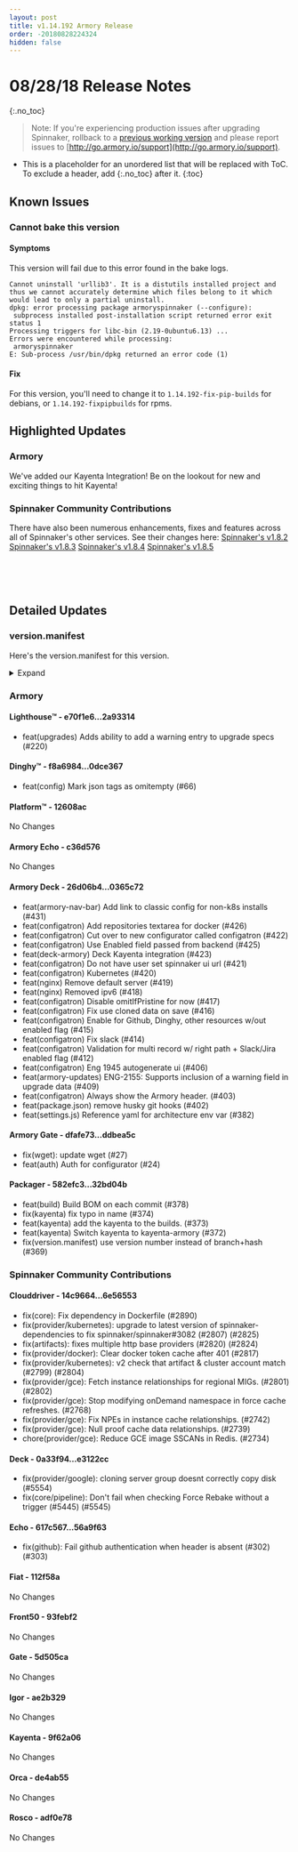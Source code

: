 ```yaml
---
layout: post
title: v1.14.192 Armory Release
order: -20180828224324
hidden: false
---
```


# 08/28/18 Release Notes
{:.no_toc}

> Note: If you're experiencing production issues after upgrading Spinnaker, rollback to a [previous working version](http://docs.armory.io/admin-guides/troubleshooting/#i-upgraded-spinnaker-and-it-is-no-longer-responding-how-do-i-rollback) and please report issues to [http://go.armory.io/support](http://go.armory.io/support).

* This is a placeholder for an unordered list that will be replaced with ToC. To exclude a header, add {:.no_toc} after it.
{:toc}


## Known Issues
### Cannot bake this version

#### Symptoms
This version will fail due to this error found in the bake logs.
```
Cannot uninstall 'urllib3'. It is a distutils installed project and thus we cannot accurately determine which files belong to it which would lead to only a partial uninstall.
dpkg: error processing package armoryspinnaker (--configure):
 subprocess installed post-installation script returned error exit status 1
Processing triggers for libc-bin (2.19-0ubuntu6.13) ...
Errors were encountered while processing:
 armoryspinnaker
E: Sub-process /usr/bin/dpkg returned an error code (1)
```

#### Fix
For this version, you'll need to change it to `1.14.192-fix-pip-builds` for debians, or `1.14.192-fixpipbuilds` for rpms.






## Highlighted Updates
### Armory
We've added our Kayenta Integration! Be on the lookout for new and exciting things to hit Kayenta!



###  Spinnaker Community Contributions
There have also been numerous enhancements, fixes and features across all of Spinnaker's other services. See their changes here:
[Spinnaker's v1.8.2](https://www.spinnaker.io/community/releases/versions/1-8-2-changelog)
[Spinnaker's v1.8.3](https://www.spinnaker.io/community/releases/versions/1-8-3-changelog)
[Spinnaker's v1.8.4](https://www.spinnaker.io/community/releases/versions/1-8-4-changelog)
[Spinnaker's v1.8.5](https://www.spinnaker.io/community/releases/versions/1-8-5-changelog)




<br><br><br>
## Detailed Updates

### version.manifest
Here's the version.manifest for this version.
<details><summary>Expand</summary>
<pre class="highlight">
<code>export jenkins_build_number=2317
export packager_version=32bd04b
export armoryspinnaker_version=1.14.192
export armoryspinnaker_version_manifest_url=https://s3-us-west-2.amazonaws.com/armory-web/install/release/armoryspinnaker-v1.14.192-version.manifest
export fiat_version=release-1.8.x-112f58a
export front50_version=release-1.8.x-93febf2
export igor_version=release-1.8-x-new-install-healthy-ae2b329
export rosco_version=release-1.8.x-adf0e78
export clouddriver_version=release-1.8.x-6e56553
export orca_version=release-1.8.x-de4ab55
export spinnaker_monitoring_version=release-1.8.x-3be42b8
export lighthouse_version=2a93314
export barometer_version=64a613c
export configurator_version=master-0db688c
export dinghy_version=master-0dce367
export platform_version=master-12608ac
export gate_armory_version=ddbea5c-release-1.8.x-5d505ca
export gate_version=release-1.8.x-5d505ca
export echo_armory_version=c36d576-release-1.8.x-56a9f63
export echo_version=release-1.8.x-56a9f63
export kayenta_armory_version=f46ee34-release-1.8.x-9f62a06
export kayenta_version=release-1.8.x-9f62a06
export deck_armory_version=0365c72-release-1.8.x-e3122cc
export deck_version=release-1.8.x-e3122cc
export deck_artifacts_url=https://s3-us-west-2.amazonaws.com/armory-artifacts/spinnaker/deck/spinnaker-deck-release-1.8.x-e3122cc.tgz</code>
</pre>
</details>



### Armory
#### Lighthouse&trade; - e70f1e6...2a93314
 - feat(upgrades) Adds ability to add a warning entry to upgrade specs (#220)

#### Dinghy&trade; - f8a6984...0dce367
 - feat(config) Mark json tags as omitempty (#66)

#### Platform&trade; - 12608ac
No Changes

#### Armory Echo  - c36d576
No Changes

#### Armory Deck  - 26d06b4...0365c72
 - feat(armory-nav-bar) Add link to classic config for non-k8s installs (#431)
 - feat(configatron) Add repositories textarea for docker (#426)
 - feat(configatron) Cut over to new configurator called configatron (#422)
 - feat(configatron) Use Enabled field passed from backend (#425)
 - feat(deck-armory) Deck Kayenta integration (#423)
 - feat(configatron) Do not have user set spinnaker ui url (#421)
 - feat(configatron) Kubernetes (#420)
 - feat(nginx) Remove default server (#419)
 - feat(nginx) Removed ipv6 (#418)
 - feat(configatron) Disable omitIfPristine for now (#417)
 - feat(configatron) Fix use cloned data on save (#416)
 - feat(configatron) Enable for Github, Dinghy, other resources w/out enabled flag (#415)
 - feat(configatron) Fix slack (#414)
 - feat(configatron) Validation for multi record w/ right path + Slack/Jira enabled flag (#412)
 - feat(configatron) Eng 1945 autogenerate ui (#406)
 - feat(armory-updates) ENG-2155: Supports inclusion of a warning field in upgrade data (#409)
 - feat(configatron)  Always show the Armory header. (#403)
 - feat(package.json) remove husky git hooks (#402)
 - feat(settings.js) Reference yaml for architecture env var (#382)

#### Armory Gate  - dfafe73...ddbea5c
 - fix(wget): update wget (#27)
 - feat(auth) Auth for configurator (#24)
 
#### Packager - 582efc3...32bd04b
 - feat(build) Build BOM on each commit (#378)
 - fix(kayenta) fix typo in name (#374)
 - feat(kayenta) add the kayenta to the builds. (#373)
 - feat(kayenta) Switch kayenta to kayenta-armory (#372)
 - fix(version.manifest) use version number instead of branch+hash (#369)



###  Spinnaker Community Contributions
#### Clouddriver  - 14c9664...6e56553
 - fix(core): Fix dependency in Dockerfile (#2890)
 - fix(provider/kubernetes): upgrade to latest version of spinnaker-dependencies to fix spinnaker/spinnaker#3082 (#2807) (#2825)
 - fix(artifacts): fixes multiple http base providers (#2820) (#2824)
 - fix(provider/docker): Clear docker token cache after 401 (#2817)
 - fix(provider/kubernetes): v2 check that artifact & cluster account match (#2799) (#2804)
 - fix(provider/gce): Fetch instance relationships for regional MIGs. (#2801) (#2802)
 - fix(provider/gce): Stop modifying onDemand namespace in force cache refreshes. (#2768)
 - fix(provider/gce): Fix NPEs in instance cache relationships. (#2742)
 - fix(provider/gce): Null proof cache data relationships. (#2739)
 - chore(provider/gce): Reduce GCE image SSCANs in Redis. (#2734)

#### Deck  - 0a33f94...e3122cc
 - fix(provider/google): cloning server group doesnt correctly copy disk (#5554)
 - fix(core/pipeline): Don't fail when checking Force Rebake without a trigger (#5445) (#5545)

#### Echo  - 617c567...56a9f63
 - fix(github): Fail github authentication when header is absent (#302) (#303)

#### Fiat  - 112f58a
No Changes

#### Front50  - 93febf2
No Changes

#### Gate  - 5d505ca
No Changes

#### Igor  - ae2b329
No Changes

#### Kayenta  - 9f62a06
No Changes

#### Orca  - de4ab55
No Changes

#### Rosco  - adf0e78
No Changes
